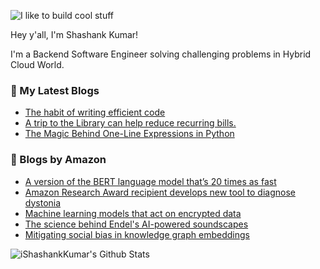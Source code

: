 ![I like to build cool stuff](https://res.cloudinary.com/dt8g3rhcy/image/upload/v1595929574/i_like_to_build_cool_shit._1_nzbwjh.png)

Hey y'all, I'm Shashank Kumar! 

I'm a Backend Software Engineer solving challenging problems in Hybrid Cloud World.

### 📕 My Latest Blogs
<!-- BLOG-POST-LIST:START -->
- [The habit of writing efficient code](https://medium.com/@ishashankkumar/the-habit-of-writing-efficient-code-153b05f04269?source=rss-d24dda280d5f------2)
- [A trip to the Library can help reduce recurring bills.](https://medium.com/swlh/a-trip-to-the-library-can-help-reduce-recurring-bills-23bca495cdf5?source=rss-d24dda280d5f------2)
- [The Magic Behind One-Line Expressions in Python](https://medium.com/swlh/the-magic-behind-one-line-expressions-in-python-816c10180c5c?source=rss-d24dda280d5f------2)
<!-- BLOG-POST-LIST:END -->

### 📕 Blogs by Amazon
<!-- AMAZON-BLOG-POST-LIST:START -->
- [A version of the BERT language model that’s 20 times as fast](https://www.amazon.science/blog/a-version-of-the-bert-language-model-thats-20-times-as-fast)
- [Amazon Research Award recipient develops new tool to diagnose dystonia](https://www.amazon.science/latest-news/amazon-research-award-recipient-develops-new-tool-to-diagnose-dystonia)
- [Machine learning models that act on encrypted data](https://www.amazon.science/blog/machine-learning-models-that-act-on-encrypted-data)
- [The science behind Endel's AI-powered soundscapes](https://www.amazon.science/latest-news/the-science-behind-endels-ai-powered-soundscapes)
- [Mitigating social bias in knowledge graph embeddings](https://www.amazon.science/blog/mitigating-social-bias-in-knowledge-graph-embeddings)
<!-- AMAZON-BLOG-POST-LIST:END -->



<img align="center" alt="iShashankKumar's Github Stats" src="https://github-readme-stats.vercel.app/api?username=ishashankkumar&show_icons=true&hide_border=true" />
